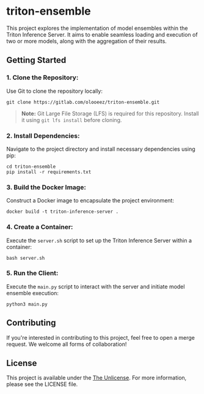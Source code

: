 # triton-ensemble

This project explores the implementation of model ensembles within the Triton Inference Server. It aims to enable seamless loading and execution of two or more models, along with the aggregation of their results.

## Getting Started

### 1. Clone the Repository:

   Use Git to clone the repository locally:

   ```
   git clone https://gitlab.com/olooeez/triton-ensemble.git
   ```

   > **Note:** Git Large File Storage (LFS) is required for this repository. Install it using `git lfs install` before cloning.

### 2. Install Dependencies:

   Navigate to the project directory and install necessary dependencies using pip:

   ```
   cd triton-ensemble
   pip install -r requirements.txt
   ```

### 3. Build the Docker Image:

   Construct a Docker image to encapsulate the project environment:

   ```
   docker build -t triton-inference-server .
   ```

### 4. Create a Container:

   Execute the `server.sh` script to set up the Triton Inference Server within a container:

   ```
   bash server.sh
   ```

### 5. Run the Client:

   Execute the `main.py` script to interact with the server and initiate model ensemble execution:

   ```
   python3 main.py
   ```

## Contributing

If you're interested in contributing to this project, feel free to open a merge request. We welcome all forms of collaboration!

## License

This project is available under the [The Unlicense](https://gitlab.com/olooeez/triton-ensemble/-/blob/main/LICENSE). For more information, please see the LICENSE file.
